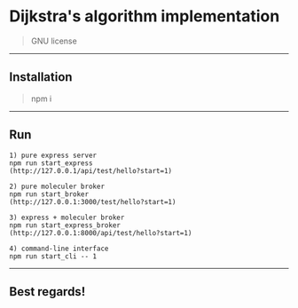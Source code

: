 # Dijkstra's algorithm implementation

> GNU license

---
## Installation
>npm i
---
## Run
```
1) pure express server
npm run start_express
(http://127.0.0.1/api/test/hello?start=1)

2) pure moleculer broker
npm run start_broker
(http://127.0.0.1:3000/test/hello?start=1)

3) express + moleculer broker
npm run start_express_broker
(http://127.0.0.1:8000/api/test/hello?start=1)

4) command-line interface 
npm run start_cli -- 1
```
---
## Best regards!